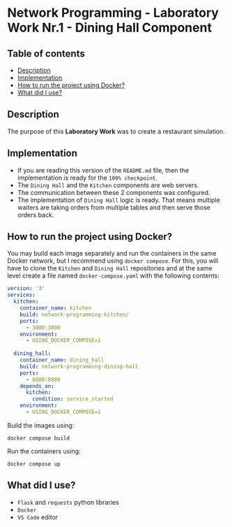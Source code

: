 # Network Programming - Laboratory Work Nr.1 - Dining Hall Component

## Table of contents
* [Description](#description)
* [Implementation](#implementation) 
* [How to run the project using Docker?](#how-to-run-the-project-using-docker)
* [What did I use?](#what-did-i-use) 

## Description

The purpose of this **Laboratory Work** was to create a restaurant simulation.

## Implementation

* If you are reading this version of the `README.md` file, then the implementation is ready for the `100% checkpoint`.
* The `Dining Hall` and the `Kitchen` components are web servers.
* The communication between these 2 components was configured.
* The implementation of `Dining Hall` logic is ready. That means multiple waiters are taking orders from multiple tables and then serve those orders back.

## How to run the project using Docker?

You may build each image separately and run the containers in the same Docker network, but I recommend using `docker compose`. For this, you will have to clone the `Kitchen` and `Dining Hall` repositories and at the same level create a file named `docker-compose.yaml` with the following contents:

```yaml
version: '3'
services:
  kitchen:
    container_name: kitchen
    build: network-programming-kitchen/
    ports:
      - 3000:3000
    environment:
      - USING_DOCKER_COMPOSE=1
  
  dining_hall:
    container_name: dining_hall
    build: network-programming-dining-hall
    ports:
      - 8080:8080
    depends_on:
      kitchen:
        condition: service_started
    environment:
      - USING_DOCKER_COMPOSE=1
```

Build the images using:

```
docker compose build
```

Run the containers using:

```
docker compose up
```


## What did I use?

* `Flask` and `requests` python libraries
* `Docker`
* `VS Code` editor